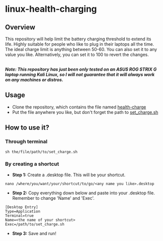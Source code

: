 # linux-health-charging


## Overview
This repository will help limit the battery charging threshold to extend its life. Highly suitable for people who like to plug in their laptops all the time.\
The ideal charge limit is anything between 50-60. You can also set it to any value you like. Alternatively, you can set it to 100 to revert the changes.

\
***Note: This repository has just been only tested on an ASUS ROG STRIX G laptop running Kali Linux, so I will not guarantee that it will always work on any 
machines or distros.***


## Usage
- Clone the repository, which contains the file named [health-charge](https://github.com/CookieCollie/linux-health-charging/tree/main/health-charge)
- Put the file anywhere you like, but don't forget the path to [set_charge.sh](https://github.com/CookieCollie/linux-health-charging/blob/main/health-charge/set_charge.sh)


## How to use it?
### Through terminal
```
sh the/file/path/to/set_charge.sh
```


### By creating a shortcut
- **Step 1:** Create a .desktop file. This will be your shortcut.
```
nano /where/you/want/your/shortcut/to/go/<any name you like>.desktop
```
- **Step 2:** Copy everything down below and paste into your .desktop file. Remember to change 'Name' and 'Exec'.
```
[Desktop Entry]
Type=Application
Terminal=true
Name=<the name of your shortcut>
Exec=/path/to/set_charge.sh
```
- **Step 3:** Save and run!

